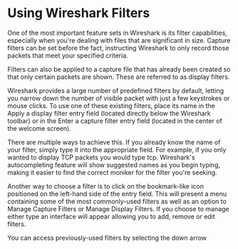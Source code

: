 # Using Wireshark Filters
One of the most important feature sets in Wireshark is its filter capabilities, especially when you're dealing with files that are significant in size. Capture filters can be set before the fact, instructing Wireshark to only record those packets that meet your specified criteria.

Filters can also be applied to a capture file that has already been created so that only certain packets are shown. These are referred to as display filters.

Wireshark provides a large number of predefined filters by default, letting you narrow down the number of visible packet with just a few keystrokes or mouse clicks. To use one of these existing filters, place its name in the Apply a display filter entry field (located directly below the Wireshark toolbar) or in the Enter a capture filter entry field (located in the center of the welcome screen).

There are multiple ways to achieve this. If you already know the name of your filter, simply type it into the appropriate field. For example, if you only wanted to display TCP packets you would type tcp. Wireshark's autocompleting feature will show suggested names as you begin typing, making it easier to find the correct moniker for the filter you're seeking. 

Another way to choose a filter is to click on the bookmark-like icon positioned on the left-hand side of the entry field. This will present a menu containing some of the most commonly-used filters as well as an option to Manage Capture Filters or Manage Display Filters. If you choose to manage either type an interface will appear allowing you to add, remove or edit filters.

You can access previously-used filters by selecting the down arrow

<!--stackedit_data:
eyJoaXN0b3J5IjpbODMzNzY0MjEwLDE3MzU4NzQxMTRdfQ==
-->